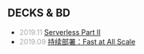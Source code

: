 ## DECKS & BD

- _2019.11_ [Serverless Part II](?serverless)
- _2019.09_ [持续部署：Fast at All Scale](?cd)

<style>
  em { color: #AAA; font-style: normal }
</style>
